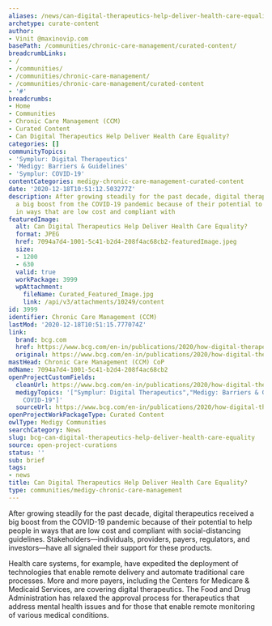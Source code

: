 ```yaml
---
aliases: /news/can-digital-therapeutics-help-deliver-health-care-equality
archetype: curate-content
author:
- Vinit @maxinovip.com
basePath: /communities/chronic-care-management/curated-content/
breadcrumbLinks:
- /
- /communities/
- /communities/chronic-care-management/
- /communities/chronic-care-management/curated-content
- '#'
breadcrumbs:
- Home
- Communities
- Chronic Care Management (CCM)
- Curated Content
- Can Digital Therapeutics Help Deliver Health Care Equality?
categories: []
communityTopics:
- 'Symplur: Digital Therapeutics'
- 'Medigy: Barriers & Guidelines'
- 'Symplur: COVID-19'
contentCategories: medigy-chronic-care-management-curated-content
date: '2020-12-18T10:51:12.503277Z'
description: After growing steadily for the past decade, digital therapeutics received
  a big boost from the COVID-19 pandemic because of their potential to help people
  in ways that are low cost and compliant with
featuredImage:
  alt: Can Digital Therapeutics Help Deliver Health Care Equality?
  format: JPEG
  href: 7094a7d4-1001-5c41-b2d4-208f4ac68cb2-featuredImage.jpeg
  size:
  - 1200
  - 630
  valid: true
  workPackage: 3999
  wpAttachment:
    fileName: Curated_Featured_Image.jpg
    link: /api/v3/attachments/10249/content
id: 3999
identifier: Chronic Care Management (CCM)
lastMod: '2020-12-18T10:51:15.777074Z'
link:
  brand: bcg.com
  href: https://www.bcg.com/en-in/publications/2020/how-digital-therapeutics-can-support-health-care-equality
  original: https://www.bcg.com/en-in/publications/2020/how-digital-therapeutics-can-support-health-care-equality
mastHead: Chronic Care Management (CCM) CoP
mdName: 7094a7d4-1001-5c41-b2d4-208f4ac68cb2
openProjectCustomFields:
  cleanUrl: https://www.bcg.com/en-in/publications/2020/how-digital-therapeutics-can-support-health-care-equality
  medigyTopics: '["Symplur: Digital Therapeutics","Medigy: Barriers & Guidelines","Symplur:
    COVID-19"]'
  sourceUrl: https://www.bcg.com/en-in/publications/2020/how-digital-therapeutics-can-support-health-care-equality
openProjectWorkPackageType: Curated Content
owlType: Medigy Communities
searchCategory: News
slug: bcg-can-digital-therapeutics-help-deliver-health-care-equality
source: open-project-curations
status: ''
sub: brief
tags:
- news
title: Can Digital Therapeutics Help Deliver Health Care Equality?
type: communities/medigy-chronic-care-management
---
```


<p>After growing steadily for the past decade, digital therapeutics received a big boost from the COVID-19 pandemic because of their potential to help people in ways that are low cost and compliant with social-distancing guidelines. Stakeholders—individuals, providers, payers, regulators, and investors—have all signaled their support for these products.</p><p>Health care systems, for example, have expedited the deployment of technologies that enable remote delivery and automate traditional care processes. More and more payers, including the Centers for Medicare &amp; Medicaid Services, are covering digital therapeutics. The Food and Drug Administration has relaxed the approval process for therapeutics that address mental health issues and for those that enable remote monitoring of various medical conditions.</p>